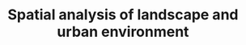 ---
title: Spatial analysis of landscape and urban environment
lehrende: Paliou, Eleftheria
einrichtung: Universität zu Köln
stadt: Köln
studiengang: Archäoinformatik SM, AM oder EM und Digital and Computational Archaeology
lv-typ: Lehrveranstaltung
link: https://klips2.uni-koeln.de/co/pl/ui/$ctx;design=pl;header=max;lang=DE/wbLv.wbShowLVDetail?pStpSpNr=460162&pSpracheNr=1
zielgruppe:
  - MA
  - PhD

inhalte:
  - Software und Tools
  - Statistik
  - Datenpräsentation
  - Digitale Datenauswertung
  - 3D
  - Space Syntax
  - Visualisierung
  - R
  - Spatial Analysis
  - Programmierung
  - GIS
  - Datenmanagement
  - Dig. Methoden & Theorien
---